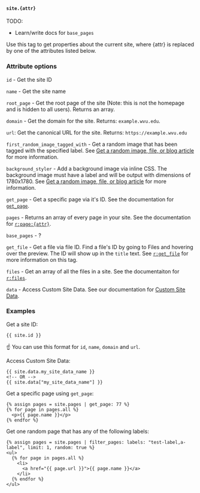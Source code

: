 #### `site.{attr}`

TODO:

  * Learn/write docs for `base_pages`

Use this tag to get properties about the current site, where {attr} is replaced by one of the attributes listed below.

### Attribute options

`id` - Get the site ID

`name` - Get the site name

`root_page` - Get the root page of the site (Note: this is not the homepage and is hidden to all users). Returns an array.

`domain` - Get the domain for the site. Returns: `example.wvu.edu`.

`url`: Get the canonical URL for the site. Returns: `https://example.wvu.edu`

`first_random_image_tagged_with` - Get a random image that has been tagged with the specified label. See [Get a random image, file, or blog article](https://cleanslatecms.wvu.edu/how-to/theme-development/random-image-file-or-blog-article) for more information.

`background_styler` - Add a background image via inline CSS. The background image must have a label and will be output with dimensions of 1780x1780. See [Get a random image, file, or blog article](https://cleanslatecms.wvu.edu/how-to/theme-development/random-image-file-or-blog-article) for more information.

`get_page` - Get a specific page via it's ID. See the documentation for [`get_page`](https://cleanslatecms.wvu.edu/how-to/theme-development/tag-index/r-get-page).

`pages` - Returns an array of every page in your site. See the documentation for [`r:page:{attr}`](https://cleanslatecms.wvu.edu/how-to/theme-development/tag-index/r-page).

`base_pages` - ?

`get_file` - Get a file via file ID. Find a file's ID by going to Files and hovering over the preview. The ID will show up in the `title` text. See [`r:get_file`](https://cleanslatecms.wvu.edu/how-to/theme-development/tag-index/r-get-file) for more information on this tag.

`files` - Get an array of all the files in a site. See the documentaiton for [`r:files`](https://cleanslatecms.wvu.edu/how-to/theme-development/tag-index/r-files-attr).

`data` - Access Custom Site Data. See our documentation for [Custom Site Data](https://cleanslatecms.wvu.edu/how-to/theme-development/custom-data#custom-site-data).

### Examples

Get a site ID:

```
{{ site.id }}
```

☝️ You can use this format for `id`, `name`, `domain` and `url`.

Access Custom Site Data:

```
{{ site.data.my_site_data_name }}
<!-- OR -->
{{ site.data["my_site_data_name"] }}
```

Get a specific page using `get_page`:

```
{% assign pages = site.pages | get_page: 77 %}
{% for page in pages.all %}
  <p>{{ page.name }}</p>
{% endfor %}
```

Get one random page that has any of the following labels:

```
{% assign pages = site.pages | filter_pages: labels: "test-label,a-label", limit: 1, random: true %}
<ul>
  {% for page in pages.all %}
    <li>
      <a href="{{ page.url }}">{{ page.name }}</a>
    </li>
  {% endfor %}
</ul>
```
